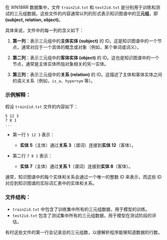 在 WN18RR 数据集中，文件 `train2id.txt` 和 `test2id.txt` 是分别用于训练和测试的三元组数据。这些文件的内容通常以列的形式表示知识图谱中的**三元组**，即 **(subject, relation, object)**。

具体来说，文件中的每一列的含义如下：

1. **第一列**：表示三元组中的**主体实体 (subject)** 的 ID。这是知识图谱中的一个节点，通常对应于一个具体的概念或对象（例如，某个单词或词义）。
   
2. **第二列**：表示三元组中的**客体实体 (object)** 的 ID。这也是知识图谱中的一个节点，通常是主体实体所指对象相关的另一实体。

3. **第三列**：表示三元组中的**关系 (relation)** 的 ID。这描述了主体和客体实体之间的语义关系（例如，`is_a`、`hypernym` 等）。

### 示例解释：
假设 `train2id.txt` 文件的内容如下：

```
5 12 3
7 8 1
...
```

- 第一行 `5 12 3` 表示：
  - **实体 5**（主体）通过**关系 3**（谓词）连接到**实体 12**（客体）。
  
- 第二行 `7 8 1` 表示：
  - **实体 7**（主体）通过**关系 1**（谓词）连接到**实体 8**（客体）。

通常，知识图谱中的每个实体和关系会通过一个唯一的整数 ID 来表示，而这些 ID 对应到知识图谱的实际词汇表中的实体和关系。

### 文件结构：
- `train2id.txt` 中包含了训练集中所有的三元组数据，用于模型的训练。
- `test2id.txt` 包含了测试集中所有的三元组数据，用于模型在测试阶段的评估。

有时这些文件的第一行会记录总的三元组数，以便解析程序能够知道数据的行数。
